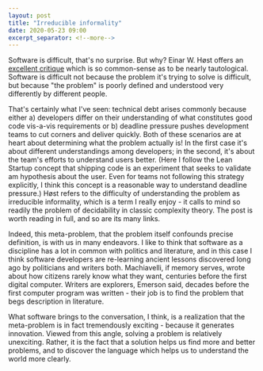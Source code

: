 ```yaml
---
layout: post
title: "Irreducible informality"
date: 2020-05-23 09:00
excerpt_separator: <!--more-->
---
```


Software is difficult, that's no surprise. But why? Einar W. Høst offers an [excellent critique](https://einarwh.wordpress.com/2020/05/19/into-the-tar-pit/) which is so common-sense as to be nearly tautological. Software is difficult not because the problem it's trying to solve is difficult, but because "the problem" is poorly defined and understood very differently by different people.

<!--more-->

That's certainly what I've seen: technical debt arises commonly because either a) developers differ on their understanding of what constitutes good code vis-a-vis requirements or b) deadline pressure pushes development teams to cut corners and deliver quickly. Both of these scenarios are at heart about determining what the problem actually is! In the first case it's about different understandings among developers; in the second, it's about the team's efforts to understand users better. (Here I follow the Lean Startup concept that shipping code is an experiment that seeks to validate am hypothesis about the user. Even for teams not following this strategy explicitly, I think this concept is a reasonable way to understand deadline pressure.) Høst refers to the difficulty of understanding the problem as irreducible informality, which is a term I really enjoy - it calls to mind so readily the problem of decidability in classic complexity theory. The post is worth reading in full, and so are its many links.

Indeed, this meta-problem, that the problem itself confounds precise definition, is with us in many endeavors. I like to think that software as a discipline has a lot in common with politics and literature, and in this case I think software developers are re-learning ancient lessons discovered long ago by politicians and writers both. Machiavelli, if memory serves, wrote about how citizens rarely know what they want, centuries before the first digital computer. Writers are explorers, Emerson said, decades before the first computer program was written - their job is to find the problem that begs description in literature.

What software brings to the conversation, I think, is a realization that the meta-problem is in fact tremendously exciting - because it generates innovation. Viewed from this angle, solving a problem is relatively unexciting. Rather, it is the fact that a solution helps us find more and better problems, and to discover the language which helps us to understand the world more clearly.